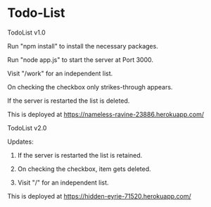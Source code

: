 # Todo-List
TodoList v1.0

Run "npm install" to install the necessary packages.

Run "node app.js" to start the server at Port 3000.

Visit "/work" for an independent list.

On checking the checkbox only strikes-through appears.

If the server is restarted the list is deleted.

This is deployed at https://nameless-ravine-23886.herokuapp.com/

TodoList v2.0

Updates:

1. If the server is restarted the list is retained.

2. On checking the checkbox, item gets deleted. 

3. Visit "/<anything>" for an independent list.

This is deployed at https://hidden-eyrie-71520.herokuapp.com/
